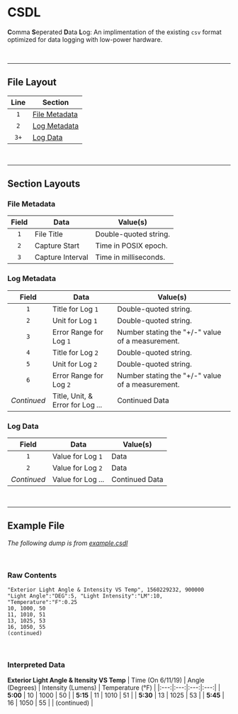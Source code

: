 # CSDL
**C**omma **S**eperated **D**ata **L**og: An implimentation of the existing `csv` format optimized for data logging with low-power hardware.

<br><hr>

## File Layout
| Line | Section |
|:---:|---|
| `1` | [File Metadata](#file-metadata) |
| `2` | [Log Metadata](#log-netadata) |
| `3+` | [Log Data](#log-data) |

<br><hr>

## Section Layouts

### File Metadata
| Field | Data | Value(s) |
|:---:|---|---|
| `1` | File Title | Double-quoted string. |
| `2` | Capture Start | Time in POSIX epoch. |
| `3` | Capture Interval | Time in milliseconds. |

### Log Metadata
| Field | Data | Value(s) |
|:---:|---|---|
| `1` | Title for Log `1` | Double-quoted string. |
| `2` | Unit for Log `1` | Double-quoted string. |
| `3` | Error Range for Log `1` | Number stating the "+/-" value of a measurement. |
| `4` | Title for Log `2` | Double-quoted string. |
| `5` | Unit for Log `2` | Double-quoted string. |
| `6` | Error Range for Log `2` | Number stating the "+/-" value of a measurement. |
| *Continued* | Title, Unit, & Error for Log *...* | Continued Data |

### Log Data
| Field | Data | Value(s) |
|:---:|---|---|
| `1` | Value for Log `1` | Data |
| `2` | Value for Log `2` | Data |
| *Continued* | Value for Log *...* | Continued Data |

<br><hr>

## Example File
*The following dump is from [example.csdl](example.csdl)*

<br>

### Raw Contents
```csv
"Exterior Light Angle & Intensity VS Temp", 1560229232, 900000
"Light Angle":"DEG":5, "Light Intensity":"LM":10, "Temperature":"F":0.25
10, 1000, 50
11, 1010, 51
13, 1025, 53
16, 1050, 55
(continued)
```

<br>

### Interpreted Data
**Exterior Light Angle & Itensity VS Temp**
| Time (On 6/11/19) | Angle (Degrees) | Intensity (Lumens) | Temperature (&deg;F) |
|:---:|:---:|:---:|:---:|
| **5:00** | 10 | 1000 | 50 |
| **5:15** | 11 | 1010 | 51 |
| **5:30** | 13 | 1025 | 53 |
| **5:45** | 16 | 1050 | 55 |
| (continued) |